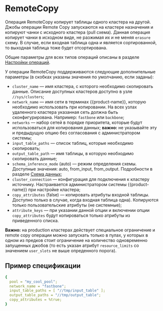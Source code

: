 # RemoteCopy

Операция RemoteCopy копирует таблицы одного кластера на другой. Джобы операции Remote Copy запускаются на кластере назначения и копируют чанки с исходного кластера (pull схема). Данная операция копирует чанки в исходном виде, не разжимая их и не меняя `erasure` схему. В случае, если входная таблица одна и является сортированной, то выходная таблица тоже будет отсортирована.

Общие параметры для всех типов операций описаны в разделе [Настройки операций](operations-options.md).

У операции RemoteCopy поддерживаются следующие дополнительные параметры (в скобках указаны значения по умолчанию, если заданы):

* `cluster_name` — имя кластера, с которого необходимо скопировать данные. Описание доступных кластеров доступно в узле `//sys/clusters`;
* `network_name` — имя сети в терминах {{product-name}}, которую необходимо использовать при копировании. На всех узлах удаленного кластера указанная сеть должна быть сконфигурирована. Например: `fastbone` или `backbone`;
* `networks` — набор сетей в порядке приоритета, которые будут использоваться для копирования данных; **важно:** не указывайте эту и предыдущую опцию без согласования с администратором системы;
* `input_table_paths` — список таблиц, которые необходимо скопировать;
* `output_table_path` — имя таблицы, в которую необходимо скопировать данные;
* `schema_inference_mode` (auto) — режим определения схемы. Доступные значения: auto, from_input, from_output. Подробности в разделе [Cхема данных](../../../user-guide/storage/static-schema.md#schema_inference);
* `cluster_connection` — конфигурация для подключения к кластеру источнику. Настраивается администратором системы {{product-name}} при настройке кластера;
* `copy_attributes` (false) — копировать атрибуты входной таблицы. Доступно только в случае, когда входная таблица одна). Копируются только пользовательские атрибуты (не системные);
* `attribute_keys` — при указании данной опции и включении опции `copy_attributes` будут копироваться только атрибуты из приведенного списка.

**Важно:** на production кластерах действует специальное ограничение и remote copy операции можно запускать только в пулах, у которых в одном из предков стоит ограничение на количество одновременно запущенных джобов (то есть указан атрибут `resource_limits` со значением `user_slots` не выше опреденного порога). 


## Пример спецификации

```yaml
{
  pool = "my_cool_pool";
  network_name = "fastbone";
  input_table_paths = [ "//tmp/input_table" ];
  output_table_paths = "//tmp/output_table";
  copy_attributes = %true;
}
```

